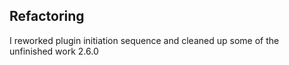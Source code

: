 ## Refactoring
I reworked plugin initiation sequence and cleaned up some of the unfinished work 2.6.0